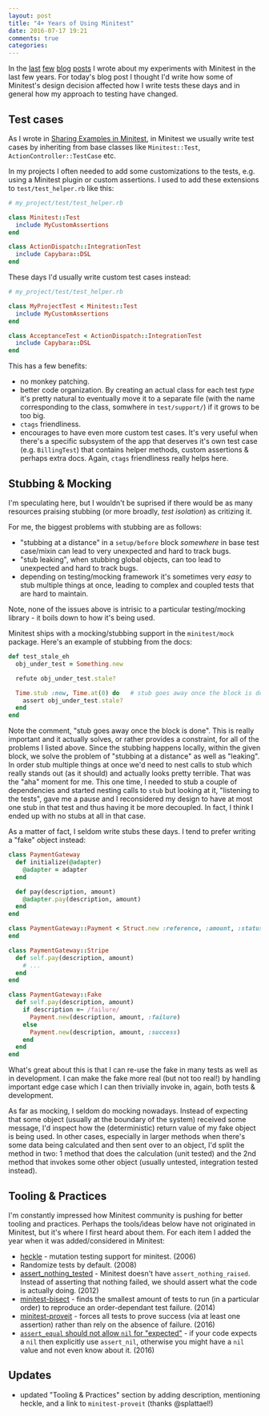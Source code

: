 ```yaml
---
layout: post
title: "4+ Years of Using Minitest"
date: 2016-07-17 19:21
comments: true
categories: 
---
```


In the [last](/blog/2015/07/17/testing-shape-of-data) [few](/blog/2014/07/17/integration-testing-on-different-levels/) [blog](/blog/2013/07/17/sharing-examples-in-minitest/) [posts](/blog/2012/07/17/liskov-principle-and-minitest/) I wrote about my experiments with Minitest in the last few years.
For today's blog post I thought I'd write how some of Minitest's design decision affected how I write tests these days and in general how my approach to testing have changed.

## Test cases

As I wrote in [Sharing Examples in Minitest](/blog/2013/07/17/sharing-examples-in-minitest/), in Minitest we usually write test cases by inheriting from base classes like `Minitest::Test`, `ActionController::TestCase` etc.

In my projects I often needed to add some customizations to the tests, e.g. using a Minitest plugin or custom assertions. I used to add these extensions to `test/test_helper.rb` like this:

```ruby
# my_project/test/test_helper.rb

class Minitest::Test
  include MyCustomAssertions
end

class ActionDispatch::IntegrationTest
  include Capybara::DSL
end
```

These days I'd usually write custom test cases instead:

```ruby
# my_project/test/test_helper.rb

class MyProjectTest < Minitest::Test
  include MyCustomAssertions
end

class AcceptanceTest < ActionDispatch::IntegrationTest
  include Capybara::DSL
end
```

This has a few benefits:

- no monkey patching.
- better code organization. By creating an actual class for each test _type_ it's pretty natural to eventually move it to a separate file (with the name corresponding to the class, somwhere in `test/support/`) if it grows to be too big.
- `ctags` friendliness.
- encourages to have even more custom test cases. It's very useful when there's a specific subsystem of the app that deserves it's own test case (e.g. `BillingTest`) that contains helper methods, custom assertions & perhaps extra docs. Again, `ctags` friendliness really helps here.

## Stubbing & Mocking

I'm speculating here, but I wouldn't be suprised if there would be as many resources praising stubbing (or more broadly, _test isolation_) as critizing it.

For me, the biggest problems with stubbing are as follows:

- "stubbing at a distance" in a `setup/before` block _somewhere_ in base test case/mixin can lead to very unexpected and hard to track bugs.
- "stub leaking", when stubbing global objects, can too lead to unexpected and hard to track bugs.
- depending on testing/mocking framework it's sometimes very _easy_ to stub multiple things at once, leading to complex and coupled tests that are hard to maintain.

Note, none of the issues above is intrisic to a particular testing/mocking library - it boils down to how it's being used.

Minitest ships with a mocking/stubbing support in the `minitest/mock` package. Here's an example of stubbing from the docs:

```ruby
def test_stale_eh
  obj_under_test = Something.new

  refute obj_under_test.stale?

  Time.stub :now, Time.at(0) do   # stub goes away once the block is done
    assert obj_under_test.stale?
  end
end
```

Note the comment, "stub goes away once the block is done".
This is really important and it actually solves, or rather provides a constraint, for all of the problems I listed above.
Since the stubbing happens locally, within the given block, we solve the problem of "stubbing at a distance" as well as "leaking".
In order stub multiple things at once we'd need to nest calls to stub which really stands out (as it should) and actually looks pretty terrible. That was the "aha" moment for me.
This one time, I needed to stub a couple of dependencies and started nesting calls to `stub` but looking at it, "listening to the tests", gave me a pause and I reconsidered my design to have at most one stub in that test and thus having it be more decoupled. In fact, I think I ended up with no stubs at all in that case.

As a matter of fact, I seldom write stubs these days. I tend to prefer writing a "fake" object instead:

```ruby
class PaymentGateway
  def initialize(@adapter)
    @adapter = adapter
  end

  def pay(description, amount)
    @adapter.pay(description, amount)
  end
end

class PaymentGateway::Payment < Struct.new :reference, :amount, :status
end

class PaymentGateway::Stripe
  def self.pay(description, amount)
    # ...
  end
end

class PaymentGateway::Fake
  def self.pay(description, amount)
    if description =~ /failure/
      Payment.new(description, amount, :failure)
    else
      Payment.new(description, amount, :success)
    end
  end
end
```

What's great about this is that I can re-use the fake in many tests as well as in development. I can make the fake more real (but not too real!) by handling important edge case which I can then trivially invoke in, again, both tests & development.

As far as mocking, I seldom do mocking nowadays. Instead of expecting that some object (usually at the boundary of the system) received some message, I'd inspect how the (deterministic) return value of my fake object is being used.
In other cases, especially in larger methods when there's some data being calculated and then sent over to an object, I'd split the method in two: 1 method that does the calculation (unit tested) and the 2nd method that invokes some other object (usually untested, integration tested instead).

## Tooling & Practices

I'm constantly impressed how Minitest community is pushing for better tooling and practices. Perhaps the tools/ideas below have not originated in Minitest, but it's where I first heard about them. For each item I added the year when it was added/considered in Minitest:

- [heckle](https://github.com/seattlerb/heckle) - mutation testing support for minitest. (2006)
- Randomize tests by default. (2008)
- [assert_nothing_tested](http://www.zenspider.com/ruby/2012/01/assert_nothing_tested.html) - Minitest doesn't have `assert_nothing_raised`. Instead of asserting that nothing failed, we should assert what the code is actually doing. (2012)
- [minitest-bisect](https://github.com/seattlerb/minitest-bisect) - finds the smallest amount of tests to run (in a particular order) to reproduce an order-dependant test failure. (2014)
- [minitest-proveit](https://github.com/seattlerb/minitest-proveit) - forces all tests to prove success (via at least one assertion) rather than rely on the absence of failure. (2016)
- [`assert_equal` should not allow `nil` for "expected"](https://github.com/seattlerb/minitest/pull/626) - if your code expects a `nil` then explicitly use `assert_nil`, otherwise you might have a `nil` value and not even know about it. (2016)


## Updates

- updated "Tooling & Practices" section by adding description, mentioning heckle, and a link to `minitest-proveit` (thanks @splattael!)
